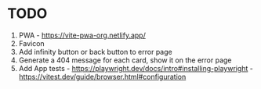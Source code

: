 # TODO

1. PWA - https://vite-pwa-org.netlify.app/
1. Favicon
1. Add infinity button or back button to error page
1. Generate a 404 message for each card, show it on the error page
1. Add App tests - https://playwright.dev/docs/intro#installing-playwright - https://vitest.dev/guide/browser.html#configuration